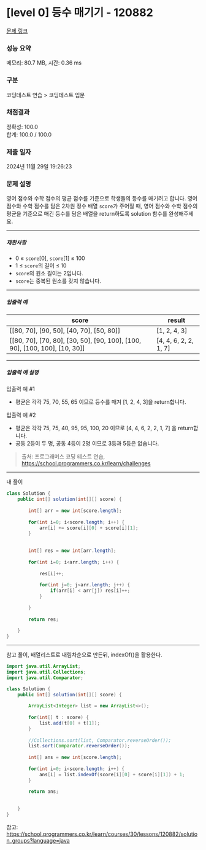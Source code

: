 # [level 0] 등수 매기기 - 120882 

[문제 링크](https://school.programmers.co.kr/learn/courses/30/lessons/120882) 

### 성능 요약

메모리: 80.7 MB, 시간: 0.36 ms

### 구분

코딩테스트 연습 > 코딩테스트 입문

### 채점결과

정확성: 100.0<br/>합계: 100.0 / 100.0

### 제출 일자

2024년 11월 29일 19:26:23

### 문제 설명

<p>영어 점수와 수학 점수의 평균 점수를 기준으로 학생들의 등수를 매기려고 합니다. 영어 점수와 수학 점수를 담은 2차원 정수 배열 <code>score</code>가 주어질 때, 영어 점수와 수학 점수의 평균을 기준으로 매긴 등수를 담은 배열을 return하도록 solution 함수를 완성해주세요.</p>

<hr>

<h5>제한사항</h5>

<ul>
<li>0 ≤ <code>score</code>[0], <code>score</code>[1] ≤ 100</li>
<li>1 ≤ <code>score</code>의 길이 ≤ 10</li>
<li><code>score</code>의 원소 길이는 2입니다.</li>
<li><code>score</code>는 중복된 원소를 갖지 않습니다.</li>
</ul>

<hr>

<h5>입출력 예</h5>
<table class="table">
        <thead><tr>
<th>score</th>
<th>result</th>
</tr>
</thead>
        <tbody><tr>
<td>[[80, 70], [90, 50], [40, 70], [50, 80]]</td>
<td>[1, 2, 4, 3]</td>
</tr>
<tr>
<td>[[80, 70], [70, 80], [30, 50], [90, 100], [100, 90], [100, 100], [10, 30]]</td>
<td>[4, 4, 6, 2, 2, 1, 7]</td>
</tr>
</tbody>
      </table>
<hr>

<h5>입출력 예 설명</h5>

<p>입출력 예 #1</p>

<ul>
<li>평균은 각각 75, 70, 55, 65 이므로 등수를 매겨 [1, 2, 4, 3]을 return합니다.</li>
</ul>

<p>입출력 예 #2</p>

<ul>
<li>평균은 각각 75, 75, 40, 95, 95, 100, 20 이므로 [4, 4, 6, 2, 2, 1, 7] 을 return합니다.</li>
<li>공동 2등이 두 명, 공동 4등이 2명 이므로 3등과 5등은 없습니다.</li>
</ul>


> 출처: 프로그래머스 코딩 테스트 연습, https://school.programmers.co.kr/learn/challenges
>

---

내 풀이

```java
class Solution {
    public int[] solution(int[][] score) {
        
        int[] arr = new int[score.length];
        
        for(int i=0; i<score.length; i++) {
            arr[i] += score[i][0] + score[i][1];
        }
        
        
        int[] res = new int[arr.length];
        
        for(int i=0; i<arr.length; i++) {      
            
            res[i]++;
            
            for(int j=0; j<arr.length; j++) {
                if(arr[i] < arr[j]) res[i]++;
            }
            
        }
        
        return res;
        
    }
}
```

---

참고 풀이, 배열리스트로 내림차순으로 만든뒤, indexOf()을 활용한다.

```java
import java.util.ArrayList;
import java.util.Collections;
import java.util.Comparator;

class Solution {
    public int[] solution(int[][] score) {
        
        ArrayList<Integer> list = new ArrayList<>();
        
        for(int[] t : score) {
            list.add(t[0] + t[1]);    
        }
        
        //Collections.sort(list, Comparator.reverseOrder());
        list.sort(Comparator.reverseOrder());
        
        int[] ans = new int[score.length];
        
        for(int i=0; i<score.length; i++) {
            ans[i] = list.indexOf(score[i][0] + score[i][1]) + 1;    
        }
        
        return ans;
        
        
    }
}
```

참고: https://school.programmers.co.kr/learn/courses/30/lessons/120882/solution_groups?language=java


